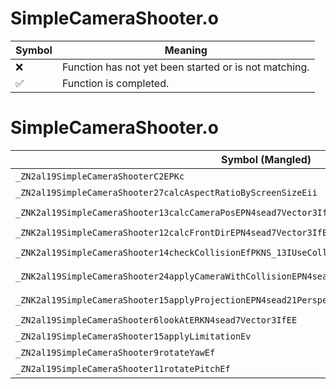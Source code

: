 # SimpleCameraShooter.o
| Symbol | Meaning 
| ------------- | ------------- 
| :x: | Function has not yet been started or is not matching. 
| :white_check_mark: | Function is completed. 


# SimpleCameraShooter.o
| Symbol (Mangled) | Symbol (Demangled) | Decompiled? |
| ------------- |  ------------- | ------------- |
| `_ZN2al19SimpleCameraShooterC2EPKc` | `al::SimpleCameraShooter::SimpleCameraShooter(char const*)` | :white_check_mark: |
| `_ZN2al19SimpleCameraShooter27calcAspectRatioByScreenSizeEii` | `al::SimpleCameraShooter::calcAspectRatioByScreenSize(int,int)` | :white_check_mark: |
| `_ZNK2al19SimpleCameraShooter13calcCameraPosEPN4sead7Vector3IfEEPKNS_13IUseCollisionE` | `al::SimpleCameraShooter::calcCameraPos(sead::Vector3<float> *,al::IUseCollision const*)const` | :white_check_mark: |
| `_ZNK2al19SimpleCameraShooter12calcFrontDirEPN4sead7Vector3IfEE` | `al::SimpleCameraShooter::calcFrontDir(sead::Vector3<float> *)const` | :white_check_mark: |
| `_ZNK2al19SimpleCameraShooter14checkCollisionEfPKNS_13IUseCollisionE` | `al::SimpleCameraShooter::checkCollision(float,al::IUseCollision const*)const` | :white_check_mark: |
| `_ZNK2al19SimpleCameraShooter24applyCameraWithCollisionEPN4sead12LookAtCameraEPKNS_13IUseCollisionE` | `al::SimpleCameraShooter::applyCameraWithCollision(sead::LookAtCamera *,al::IUseCollision const*)const` | :white_check_mark: |
| `_ZNK2al19SimpleCameraShooter15applyProjectionEPN4sead21PerspectiveProjectionE` | `al::SimpleCameraShooter::applyProjection(sead::PerspectiveProjection *)const` | :white_check_mark: |
| `_ZN2al19SimpleCameraShooter6lookAtERKN4sead7Vector3IfEE` | `al::SimpleCameraShooter::lookAt(sead::Vector3<float> const&)` | :white_check_mark: |
| `_ZN2al19SimpleCameraShooter15applyLimitationEv` | `al::SimpleCameraShooter::applyLimitation(void)` | :white_check_mark: |
| `_ZN2al19SimpleCameraShooter9rotateYawEf` | `al::SimpleCameraShooter::rotateYaw(float)` | :white_check_mark: |
| `_ZN2al19SimpleCameraShooter11rotatePitchEf` | `al::SimpleCameraShooter::rotatePitch(float)` | :white_check_mark: |
